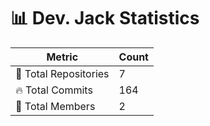 # 📊 Dev. Jack Statistics

| Metric            | Count |
|------------------|------|
| 📂 Total Repositories | 7 |
| 🔥 Total Commits   | 164 |
| 👥 Total Members   | 2 |

